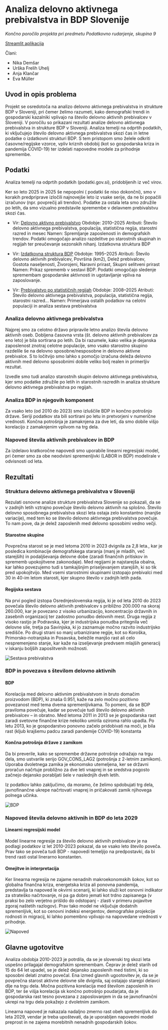 
# Analiza delovno aktivnega prebivalstva in BDP Slovenije

*Končno poročilo projekta pri predmetu Podatkovno rudarjenje, skupina 9*

[Streamlit aplikacija](https://nirinja-pr259-streamlituvod-swx370.streamlit.app/)

Člani:
- Nika Demšar
- Urška Frelih Uhelj
- Anja Klančar
- Eva Müller

## Uvod in opis problema

Projekt se osredotoča na analizo delovno aktivnega prebivalstva in strukture BDP v Sloveniji, pri čemer želimo razumeti, kako demografski trendi in gospodarski kazalniki vplivajo na število delovno aktivnih prebivalcev v Sloveniji. V poročilu so prikazani rezultati analize delovno aktivnega prebivalstva in strukture BDP v Sloveniji. Analiza temelji na odprtih podatkih, ki vključujejo število delovno aktivnega prebivalstva skozi čas in letne podatke o izdatkovni strukturi BDP. S tem pristopom smo želele odkriti časovne/regijske vzorce, vpliv kriznih obdobij (kot so gospodarska kriza in pandemija COVID-19) ter izdelati napovedne modele za prihodnje spremembe.

## Podatki
Analiza temelji na odprtih podatkih (podatki.gov.si), pridobljenih iz več virov.


Ker so leto 2025 in 2025 še nepopolni ( podatki še niso dokončni), smo v korakih predpriprave izločili najnovejše leto iz vsake serije, da ne bi popačili izračunov (npr. povprečij ali trendov). Podatke za ostala leta smo združile po letih, da smo vizualno predstavile spremembe v delavnem prebivalstvu skozi čas.


- Vir: [Delovno aktivno prebivalstvo](https://podatki.gov.si/dataset/surs0700992s)
Obdobje: 2010–2025
Atributi: Število delovno aktivnega prebivalstva, populacija, statistična regija, starostni razred in mesec
Namen: Spremljanje zaposlenosti in demografskih trendov. Podatki omogočajo analizo razdelitve po starostnih skupinah in regijah ter preučevanje sezonskih nihanj.
Izdatkovna struktura BDP

- Vir: [Izdatkovna struktura BDP](https://podatki.gov.si/dataset/surs0301935s?resource_id=8935a064-5888-4ab9-9066-0838f6f2743b)
Obdobje: 1995–2025
Atributi: Število delovno aktivnih prebivalcev, Površina (km2), Delež prebivalcev, Gostota naseljenosti, Živorojeni, Naravni prirast, Skupni selitveni prirast
Namen: Prikaz sprememb v sestavi BDP. Podatki omogočajo sledenje spremembam gospodarske aktivnosti in ugotavljanje vpliva na zaposlovanje.

- Vir: [Prebivalstvo po statističnih regijah](https://podatki.gov.si/dataset/surs2640005s)
Obdobje: 2008–2025
Atributi: Število delovno aktivnega prebivalstva, populacija, statistična regija, starostni razred...
Namen: Primerjava ostalih podatkov na celotni populaciji in analiza sestava prebivalstva


### Analiza delovno aktivnega prebivalstva
Najprej smo za celotno državo pripravile letno analizo števila delovno aktivnih oseb. Dobljena časovna vrsta (št. delovno aktivnih prebivalcev za eno leto) 
je bila sortirana po letih. Da bi razumele, kako velika je dejanska zaposlenost znotraj celotne populacije, smo vsako starostno skupino razdelile še na delovno sposobne/nesposobne in 
delovno aktivne prebivalce. S to ločitvijo smo lahko s pomočjo izračuna deleža delovno aktivnih med delovno sposobnimi dobile veliko bolj realen in primerljiv rezultat.

Izvedle smo tudi analizo starostnih skupin delovno aktivnega prebivalstva, kjer smo podatke združile po letih in starostnih razredih in analiza strukture delovno aktivnega prebivalstva po regijah.

### Analiza BDP in njegovih komponent
Za vsako leto (od 2010 do 2023) smo izluščile BDP in končno potrošnjo države. Seriji podatkov sta bili sortirani po letu in pretvorjeni v numerične vrednosti.
Končna potrošnja je zamaknjena za dve leti, da smo dobile višjo korelacijo z zamaknjenim vplivom na trg dela.

### Napoved števila aktivnih prebivalcev in BDP

Za izdelavo kratkoročne napovedi smo uporabile linearni regresijski model, pri čemer smo za obe neodvisni spremenljivki (LABOR in BDP)
modelirale v odvisnosti od leta.


## Rezultati

### Struktura delovno aktivnega prebivalstva v Sloveniji
Rezulati osnovne analize strukture prebivalstva Slovenije so pokazali, da se v zadnjih letih vztrajno povečuje
število delovno aktivnih na splošno. Število delovno sposobnega prebivalstva skozi leta ostaja zelo konstantno (manjše variacije), med tem ko se število delovno aktivnega prebivalstva povečuje. 
To nam pove, da je delež zaposlenih med delovno sposobimi vedno večji.

#### Starostne skupine

Povprečna starost se je med letoma 2010 in 2023 dvignila za 2,8 leta., kar je posledica kombinacije
demografskega staranja (manj je mladih, več starejših) in podaljševanja delovne dobe (zaradi finančnih pritiskov in sprememb upokojitvene zakonodaje).
Med regijami je najstarejša obalna, kar lahko povezujemo tudi s tamkajšnjim priseljevanjem starejših, ki so tik pred upokojitvijo.
Med vsemi starostnimi skupinami izstopajo prebivalci med 30 in 40-im letom starosti, kjer skupno število v zadnjih letih pada.

#### Regijska sestava

Na prvi pogled izstopa Osrednjeslovenska regija, ki je od leta 2010 do 2023 povečala število delovno aktivnih prebivalcev s približno 200.000 na skoraj 260.000, 
kar je povezano z visoko urbanizacijo, koncentracijo državnih in zasebnih organizacij ter zadostno ponudbo delovnih mest. Druga regija z visoko rastjo je Podravska, kjer je 
 industrijska ponudba pritegnila več delovne sile, tretja pa Savinjska, ki jo zaznamuje močno razvito industrijsko središče. Po drugi strani so manj urbanizirane regije, 
kot so Koroška, Primorsko-notranjska in Posavska, beležile manjšo rast ali celo nespremenjeno stanje, kar kaže na izseljevanje predvsem mlajših generacij v iskanju boljših zaposlitvenih možnosti.

![Sestava prebivalstva](images/DelezDelovnoSposobnih.png)



### BDP in povezava s številom delovno aktivnih

#### BDP
Korelacija med delovno aktivnim prebivalstvom in bruto domačim proizvodom (BDP), ki znaša 0.951, kaže na zelo močno pozitivno povezanost med tema dvema spremenljivkama. 
To pomeni, da se BDP praviloma povečuje, kadar se povečuje tudi število delovno aktivnih prebivalcev – in obratno. 
Med letoma 2011 in 2013 se je gospodarska rast zaradi svetovne finančne krize nekoliko umirila oziroma rahlo upadla. Po letu 2013, ko je gospodarstvo
ponovno začelo pridobivati na moči, je bila rast (kljub krajšemu padcu zaradi pandemije COVID-19) konstanta

#### Končna potrošnja države z zamikom

Da bi preverile, kako se spremembe državne potrošnje odražajo na trgu dela, smo ustvarile serijo GOV_CONS_LAG2 (potrošnja z 2-letnim zamikom). Uporaba dvoletnega zamika
je ekonomsko utemeljena, ker se državni proračun načrtuje probližno za dve leti vnaprej in se sredstva pogosto začnejo dejansko porabljati 
šele v naslednjih dveh letih. 

Iz podatkov lahko zaključimo, da moramo, če želimo spdobujati trg dela, javnofinančne ukrepe načrtovati vnaprej in pričakovati zamik njihovega polnega učinka.


![BDP](images/BDP.png)

### Napoved števila delovno aktivnih in BDP do leta 2029

#### Linearni regresijski model

Model linearne regresije za število delovno aktivnih prebivalcev je na podlagi 
podatkov iz let 2010-2023 pokazal, da se vsako leto število poveča. Prav tako se poveča tudi BDP - napovedi temeljijo na predpostavki, da bi trend rasti ostal linerarno konstanten.

#### Omejitve in interpretacija
Ker linearna regresija ne zajame nenadnih makroekonomskih šokov, kot so globalna finančna kriza, energetska kriza ali ponovna pandemija, predstavlja ta napoved le okvirni scenarij, ki lahko
služi kot osnovni indikator za strateško načrtovanje, ni pa ga dobro jemati kot trdno zapisanega (v praksi bo zelo verjetno prišldo do odstopanj - zlasti v primeru pojavitve zgoraj naštetih razlogov).
Prav tako model ne vključuje dodatnih spremenljivk, kot so cenovni indeksi energentov, demografske projekcije rodnosti in migracij, ki lahko pomembno vplivajo na napovedane vrednosti v prihodnje.

![Napoved](images/LinearnaNapoved.png)

## Glavne ugotovitve

Analiza obdobja 2010-2023 je potrdila, da se je slovenski trg skozi leta uspešno prilagajal demografskim spremembam. Čeprav je delež starih od 15 do 64 let upadel, se je delež dejansko 
zaposlenih med tistimi, ki so sposobni delati znatno povečal. Ena izmed glavnih ugootovitev je, da se je povprečna starost aktivne delovne sile dvignila, saj ostajajo starejpi delavci dlje na trgu dela.
Močna pozitivna korelacija med številom zaposlenih in BDP, ter še višja korelacija sk  končno potrošnjo poudarjata, da je gospodarska rast tesno povezana z zaposlovanjem in da se javnofinančni ukrepi na trgu dela
pokažejo z dvoletnim zamikom.

Linearna napoved je nakazala nadaljno zmerno rast obeh spremenljivk do leta 2029, vendar  je treba upoštevati, da je uporabljen napovedni model preprost
in ne zajema morebitnih nenadnih gospodarskih šokov. 
